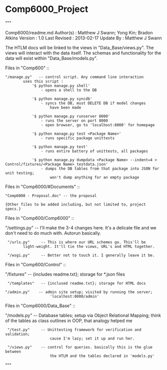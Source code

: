 Comp6000_Project
================

 """

 Comp6000/readme.md
 Author(s)    : Matthew J Swann; Yong Kin; Bradon Atkins
 Version      : 1.0
 Last Revised : 2013-02-17
 Update By    : Matthew J Swann
 
 The HTLM docs will be linked to the views in "Data_Base/views.py". 
 The views will interact with the data itself. The schemas and 
 functionality for the data will exist within "Data_Base/models.py".
 
 Files in "Comp600" ::
 
    "/manage.py"   -- control script. Any command line interaction
 	 		uses this script :
 				'$ python manage.py shell'
 					- opens a shell to the DB
 					
 				'$ python manage.py syncdb'
 					- syncs the DB, must DELETE DB if model changes
 						have been made
 						
 				'$ python manage.py runserver 8000'
 					- runs the server on port 8000
 					- open browser, go to 'localhost:8000' for homepage
 				
 				'$ python manage.py test <Package Name>'
 					- runs specific package unittests
 				
 				'$ python manage.py test'
 					- runs entire battery of unittests, all packages
 				
 				'$ python manage.py dumpdata <Package Name> --indent=4 > Control/fixtures/<Package Name>_testdata.json'
 					- dumps the DB tables from that package into JSON for unit testing;
 						won't dump anything for an empty package
 						
 Files in "Comp6000/#Documents" ::
 
  	"Comp6000 - Proposal.doc" -- the proposal
 	
  	{Other files to be added including, but not limited to, project specs.}
 
 Files in "Comp600/Comp6000" ::
 	 
   "/settings.py" -- I'll make the 3-4 changes here. It's a delicate
 			file and we don't need to do much with. Autorun basically.
 			
 	 "/urls.py"     -- This is where our URL schemes go. This'll be
 			light-weight. It'll tie the views, URL's and HTML together.
 			
 	 "/wsgi.py"     -- Better not to touch it. I generally leave it be.
 	
 	
 Files in "Comp600/Control" ::
 	
   "/fixtures"    -- {includes readme.txt}; storage for *.json files
 	
 	 "/templates"   -- {inclused readme.txt}; storage for HTML docs
  	
  	"/admin.py"    -- admin site setup; visited by running the server;
 						'localhost:8000/admin'
 						
 						
 Files in "Comp6000/Data_Base" ::
 	 
   "/models.py"   -- Database tables; setup via Object Relational Mapping;
 						think of the tables as class outlines in OOP, that
 						analogy helped me
 						
 	 "/test.py"     -- Unittesting framework for verification and validation;
 						cause I'm lazy; set it up and run her.
 						
 	 "/views.py"    -- control for queries. basically this is the glue between
 						the HTLM and the tables declared in 'models.py'
 """
